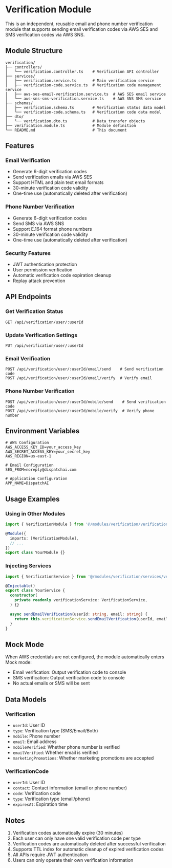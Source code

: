 # Verification Module

This is an independent, reusable email and phone number verification module that supports sending email verification codes via AWS SES and SMS verification codes via AWS SNS.

## Module Structure

```
verification/
├── controllers/
│   └── verification.controller.ts    # Verification API controller
├── services/
│   ├── verification.service.ts       # Main verification service
│   ├── verification-code.service.ts  # Verification code management service
│   ├── aws-ses-email-verification.service.ts  # AWS SES email service
│   └── aws-sns-sms-verification.service.ts    # AWS SNS SMS service
├── schemas/
│   ├── verification.schema.ts        # Verification status data model
│   └── verification-code.schema.ts   # Verification code data model
├── dto/
│   └── verification.dto.ts           # Data transfer objects
├── verification.module.ts            # Module definition
└── README.md                         # This document
```

## Features

### Email Verification
- Generate 6-digit verification codes
- Send verification emails via AWS SES
- Support HTML and plain text email formats
- 30-minute verification code validity
- One-time use (automatically deleted after verification)

### Phone Number Verification
- Generate 6-digit verification codes
- Send SMS via AWS SNS
- Support E.164 format phone numbers
- 30-minute verification code validity
- One-time use (automatically deleted after verification)

### Security Features
- JWT authentication protection
- User permission verification
- Automatic verification code expiration cleanup
- Replay attack prevention

## API Endpoints

### Get Verification Status
```
GET /api/verification/user/:userId
```

### Update Verification Settings
```
PUT /api/verification/user/:userId
```

### Email Verification
```
POST /api/verification/user/:userId/email/send    # Send verification code
POST /api/verification/user/:userId/email/verify  # Verify email
```

### Phone Number Verification
```
POST /api/verification/user/:userId/mobile/send    # Send verification code
POST /api/verification/user/:userId/mobile/verify  # Verify phone number
```

## Environment Variables

```env
# AWS Configuration
AWS_ACCESS_KEY_ID=your_access_key
AWS_SECRET_ACCESS_KEY=your_secret_key
AWS_REGION=us-east-1

# Email Configuration
SES_FROM=noreply@dispatchai.com

# Application Configuration
APP_NAME=DispatchAI
```

## Usage Examples

### Using in Other Modules

```typescript
import { VerificationModule } from '@/modules/verification/verification.module';

@Module({
  imports: [VerificationModule],
  // ...
})
export class YourModule {}
```

### Injecting Services

```typescript
import { VerificationService } from '@/modules/verification/services/verification.service';

@Injectable()
export class YourService {
  constructor(
    private readonly verificationService: VerificationService,
  ) {}

  async sendEmailVerification(userId: string, email: string) {
    return this.verificationService.sendEmailVerification(userId, email);
  }
}
```

## Mock Mode

When AWS credentials are not configured, the module automatically enters Mock mode:
- Email verification: Output verification code to console
- SMS verification: Output verification code to console
- No actual emails or SMS will be sent

## Data Models

### Verification
- `userId`: User ID
- `type`: Verification type (SMS/Email/Both)
- `mobile`: Phone number
- `email`: Email address
- `mobileVerified`: Whether phone number is verified
- `emailVerified`: Whether email is verified
- `marketingPromotions`: Whether marketing promotions are accepted

### VerificationCode
- `userId`: User ID
- `contact`: Contact information (email or phone number)
- `code`: Verification code
- `type`: Verification type (email/phone)
- `expiresAt`: Expiration time

## Notes

1. Verification codes automatically expire (30 minutes)
2. Each user can only have one valid verification code per type
3. Verification codes are automatically deleted after successful verification
4. Supports TTL index for automatic cleanup of expired verification codes
5. All APIs require JWT authentication
6. Users can only operate their own verification information